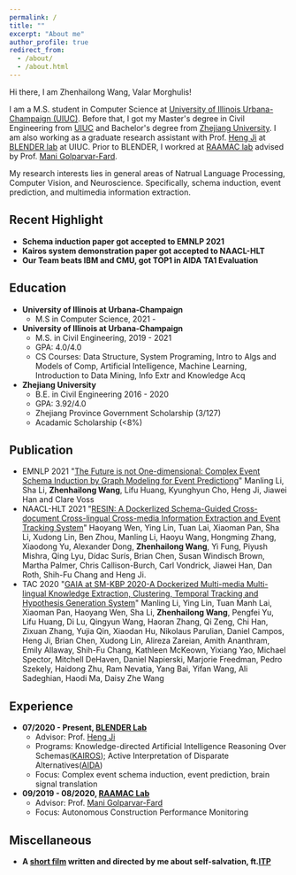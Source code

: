 ```yaml
---
permalink: /
title: ""
excerpt: "About me"
author_profile: true
redirect_from: 
  - /about/
  - /about.html
---
```

Hi there, I am Zhenhailong Wang, Valar Morghulis!

I am a M.S. student in Computer Science at [University of Illinois Urbana-Champaign (UIUC)](https://illinois.edu/). Before that, I got my Master's degree in Civil Engineering from [UIUC](https://illinois.edu/) and Bachelor's degree from [Zhejiang University](https://www.zju.edu.cn/english/). I am also working as a graduate research assistant with Prof. [Heng Ji](http://blender.cs.illinois.edu/hengji.html) at [BLENDER lab](http://blender.cs.illinois.edu/index.html) at UIUC. Prior to BLENDER, I workred at [RAAMAC lab](https://raamac.cee.illinois.edu/) advised by Prof. [Mani Golparvar-Fard](http://cee.illinois.edu/directory/profile/mgolpar). 


My research interests lies in general areas of Natrual Language Processing, Computer Vision, and Neuroscience. Specifically, schema induction, event prediction, and multimedia information extraction.

Recent Highlight
------
  * **Schema induction paper got accepted to EMNLP 2021**
  * **Kairos system demonstration paper got accepted to NAACL-HLT**
  * **Our Team beats IBM and CMU, got TOP1 in AIDA TA1 Evaluation**

Education
------
<!-- ### Education -->
  * **University of Illinois at Urbana-Champaign**
    * M.S in Computer Science, 2021 -  
  * **University of Illinois at Urbana-Champaign**
    * M.S. in Civil Engineering, 2019 - 2021
    * GPA: 4.0/4.0
    * CS Courses: Data Structure, System Programing, Intro to Algs and Models of Comp, Artificial Intelligence, Machine Learning, Introduction to Data Mining, Info Extr and Knowledge Acq
  * **Zhejiang University**
    * B.E. in Civil Engineering 2016 - 2020
    * GPA: 3.92/4.0
    * Zhejiang Province Government Scholarship (3/127)
    * Acadamic Scholarship (<8%)
    
Publication
------
  * EMNLP 2021 "[The Future is not One-dimensional: Complex Event Schema Induction by Graph Modeling for Event Predictiong](https://arxiv.org/pdf/2104.06344.pdf)" Manling Li, Sha Li, **Zhenhailong Wang**, Lifu Huang, Kyunghyun Cho, Heng Ji, Jiawei Han and Clare Voss
  * NAACL-HLT 2021 "[RESIN: A Dockerlized Schema-Guided Cross-document Cross-lingual Cross-media Information Extraction and Event Tracking System](https://blender.cs.illinois.edu/paper/resin-phase1.pdf)" Haoyang Wen, Ying Lin, Tuan Lai, Xiaoman Pan, Sha Li, Xudong Lin, Ben Zhou, Manling Li, Haoyu Wang, Hongming Zhang, Xiaodong Yu, Alexander Dong, **Zhenhailong Wang**, Yi Fung, Piyush Mishra, Qing Lyu, Dídac Surís, Brian Chen, Susan Windisch Brown, Martha Palmer, Chris Callison-Burch, Carl Vondrick, Jiawei Han, Dan Roth, Shih-Fu Chang and Heng Ji.
  * TAC 2020 "[GAIA at SM-KBP 2020-A Dockerized Multi-media Multi-lingual Knowledge Extraction, Clustering, Temporal Tracking and Hypothesis Generation System](https://blender.cs.illinois.edu/paper/gaia_smkbp_2020.pdf)" Manling Li, Ying Lin, Tuan Manh Lai, Xiaoman Pan, Haoyang Wen, Sha Li, **Zhenhailong Wang**, Pengfei Yu, Lifu Huang, Di Lu, Qingyun Wang, Haoran Zhang, Qi Zeng, Chi Han, Zixuan Zhang, Yujia Qin, Xiaodan Hu, Nikolaus Parulian, Daniel Campos, Heng Ji, Brian Chen, Xudong Lin, Alireza Zareian, Amith Ananthram, Emily Allaway, Shih-Fu Chang, Kathleen McKeown, Yixiang Yao, Michael Spector, Mitchell DeHaven, Daniel Napierski, Marjorie Freedman, Pedro Szekely, Haidong Zhu, Ram Nevatia, Yang Bai, Yifan Wang, Ali Sadeghian, Haodi Ma, Daisy Zhe Wang

Experience
------
  * **07/2020 - Present, [BLENDER Lab](http://blender.cs.illinois.edu/index.html)**
    * Advisor: Prof. [Heng Ji](http://blender.cs.illinois.edu/hengji.html)
    * Programs: Knowledge-directed Artificial Intelligence Reasoning Over Schemas([KAIROS](https://www.darpa.mil/program/knowledge-directed-artificial-intelligence-reasoning-over-schemas));
    Active Interpretation of Disparate Alternatives([AIDA](https://www.darpa.mil/program/active-interpretation-of-disparate-alternatives))
    * Focus: Complex event schema induction, event prediction, brain signal translation
  * **09/2019 - 08/2020, [RAAMAC Lab](https://raamac.cee.illinois.edu/)**
    * Advisor: Prof. [Mani Golparvar-Fard](http://cee.illinois.edu/directory/profile/mgolpar)
    * Focus: Autonomous Construction Performance Monitoring

Miscellaneous
------
  * **A [short film](https://www.youtube.com/watch?v=-dyb56lQ-yA&t=2s) written and directed by me about self-salvation, ft.[ITP](https://www.zju.edu.cn/english/2019/1101/c19573a1735987/page.htm)**

